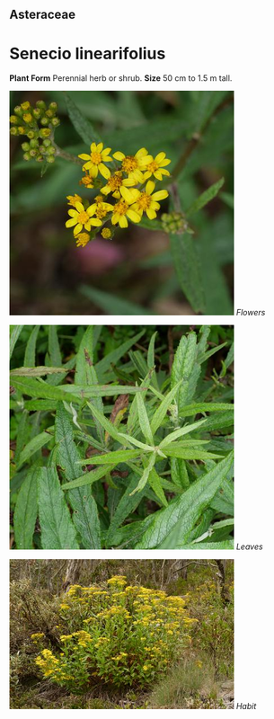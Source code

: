## Asteraceae
# Senecio linearifolius

**Plant Form** Perennial herb or shrub. **Size** 50 cm to 1.5 m tall.


![Flowers](64761_P1042324.jpg)
 *Flowers* 

![Leaves](64763_P1042326.jpg)
 *Leaves* 

![Habit](80780_P7100368.jpg)
 *Habit* 

